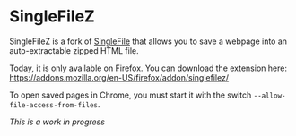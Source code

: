 # SingleFileZ
SingleFileZ is a fork of [SingleFile](https://addons.mozilla.org/en-US/firefox/addon/single-file) that allows you to save a webpage into an auto-extractable zipped HTML file.

Today, it is only available on Firefox. You can download the extension here: https://addons.mozilla.org/en-US/firefox/addon/singlefilez/

To open saved pages in Chrome, you must start it with the switch `--allow-file-access-from-files`.

*This is a work in progress*
